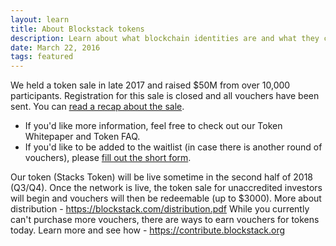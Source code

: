 ```yaml
---
layout: learn
title: About Blockstack tokens
description: Learn about what blockchain identities are and what they can be used for.
date: March 22, 2016
tags: featured
---
```


We held a token sale in late 2017 and raised $50M from over 10,000 participants.
Registration for this sale is closed and all vouchers have been sent. You can [read a recap about the sale](https://blockstack.org/blog/blockstack-token-sale-recap).

* If you'd like more information, feel free to check out our Token Whitepaper and Token FAQ.
* If you'd like to be added to the waitlist (in case there is another round of vouchers), please [fill out the short form](https://community.blockstack.org/waitlist).

Our token (Stacks Token) will be live sometime in the second half of 2018
(Q3/Q4). Once the network is live, the token sale for unaccredited investors
will begin and vouchers will then be redeemable (up to $3000). More about
distribution - https://blockstack.com/distribution.pdf While you currently can't
purchase more vouchers, there are ways to earn vouchers for tokens today. Learn
more and see how - https://contribute.blockstack.org
